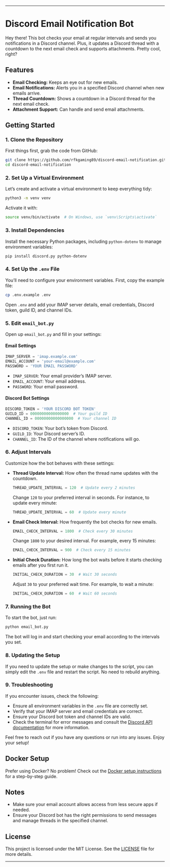 
---

# Discord Email Notification Bot

Hey there! This bot checks your email at regular intervals and sends you notifications in a Discord channel. Plus, it updates a Discord thread with a countdown to the next email check and supports attachments. Pretty cool, right?

## Features

- **Email Checking:** Keeps an eye out for new emails.
- **Email Notifications:** Alerts you in a specified Discord channel when new emails arrive.
- **Thread Countdown:** Shows a countdown in a Discord thread for the next email check.
- **Attachment Support:** Can handle and send email attachments.

## Getting Started

### 1. Clone the Repository

First things first, grab the code from GitHub:

```bash
git clone https://github.com/rfkgaming89/discord-email-notification.git
cd discord-email-notification
```

### 2. Set Up a Virtual Environment

Let’s create and activate a virtual environment to keep everything tidy:

```bash
python3 -m venv venv
```

Activate it with:

```bash
source venv/bin/activate  # On Windows, use `venv\Scripts\activate`
```

### 3. Install Dependencies

Install the necessary Python packages, including `python-dotenv` to manage environment variables:

```bash
pip install discord.py python-dotenv
```

### 4. Set Up the `.env` File

You’ll need to configure your environment variables. First, copy the example file:

```bash
cp .env.example .env
```

Open `.env` and add your IMAP server details, email credentials, Discord token, guild ID, and channel IDs.

### 5. Edit `email_bot.py`

Open up `email_bot.py` and fill in your settings:

#### Email Settings

```python
IMAP_SERVER = 'imap.example.com'
EMAIL_ACCOUNT = 'your-email@example.com'
PASSWORD = 'YOUR EMAIL PASSWORD'
```

- `IMAP_SERVER`: Your email provider’s IMAP server.
- `EMAIL_ACCOUNT`: Your email address.
- `PASSWORD`: Your email password.

#### Discord Bot Settings

```python
DISCORD_TOKEN = 'YOUR DISCORD BOT TOKEN'
GUILD_ID = 00000000000000000  # Your guild ID
CHANNEL_ID = 00000000000000000  # Your channel ID
```

- `DISCORD_TOKEN`: Your bot’s token from Discord.
- `GUILD_ID`: Your Discord server’s ID.
- `CHANNEL_ID`: The ID of the channel where notifications will go.

### 6. Adjust Intervals

Customize how the bot behaves with these settings:

- **Thread Update Interval:** How often the thread name updates with the countdown.

  ```python
  THREAD_UPDATE_INTERVAL = 120  # Update every 2 minutes
  ```

  Change `120` to your preferred interval in seconds. For instance, to update every minute:

  ```python
  THREAD_UPDATE_INTERVAL = 60  # Update every minute
  ```

- **Email Check Interval:** How frequently the bot checks for new emails.

  ```python
  EMAIL_CHECK_INTERVAL = 1800  # Check every 30 minutes
  ```

  Change `1800` to your desired interval. For example, every 15 minutes:

  ```python
  EMAIL_CHECK_INTERVAL = 900  # Check every 15 minutes
  ```

- **Initial Check Duration:** How long the bot waits before it starts checking emails after you first run it.

  ```python
  INITIAL_CHECK_DURATION = 30  # Wait 30 seconds
  ```

  Adjust `30` to your preferred wait time. For example, to wait a minute:

  ```python
  INITIAL_CHECK_DURATION = 60  # Wait 60 seconds
  ```

### 7. Running the Bot

To start the bot, just run:

```bash
python email_bot.py
```

The bot will log in and start checking your email according to the intervals you set.

### 8. Updating the Setup

If you need to update the setup or make changes to the script, you can simply edit the `.env` file and restart the script. No need to rebuild anything.

### 9. Troubleshooting

If you encounter issues, check the following:

- Ensure all environment variables in the `.env` file are correctly set.
- Verify that your IMAP server and email credentials are correct.
- Ensure your Discord bot token and channel IDs are valid.
- Check the terminal for error messages and consult the [Discord API documentation](https://discord.com/developers/docs/intro) for more information.

Feel free to reach out if you have any questions or run into any issues. Enjoy your setup!

## Docker Setup

Prefer using Docker? No problem! Check out the [Docker setup instructions](https://github.com/Rfkgaming89/discord-email-notification/tree/docker) for a step-by-step guide.

## Notes

- Make sure your email account allows access from less secure apps if needed.
- Ensure your Discord bot has the right permissions to send messages and manage threads in the specified channel.

## License

This project is licensed under the MIT License. See the [LICENSE](LICENSE) file for more details.

---
